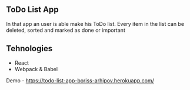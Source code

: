 ## ToDo List App
In that app an user is able make his ToDo list.
Every item in the list can be deleted, sorted and marked as done or important

## Tehnologies 
* React
* Webpack & Babel

Demo - https://todo-list-app-boriss-arhipov.herokuapp.com/